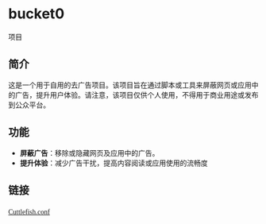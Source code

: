 # bucket0
项目

## 简介
这是一个用于自用的去广告项目。该项目旨在通过脚本或工具来屏蔽网页或应用中的广告，提升用户体验。请注意，该项目仅供个人使用，不得用于商业用途或发布到公众平台。

## 功能
- **屏蔽广告**：移除或隐藏网页及应用中的广告。
- **提升体验**：减少广告干扰，提高内容阅读或应用使用的流畅度

## 链接
### <font face='Cuttlefish'>
<a href="https://raw.githubusercontent.com/allen0ne/bucket0/main/QuantumultX.conf?token=GHSAT0AAAAAACXCDRM2E5KTJXNC4BH2FT52ZXFFATQ" target="_blank">Cuttlefish.conf</a>
</font>

